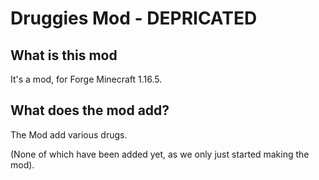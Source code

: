 # Druggies Mod - DEPRICATED

## What is this mod

It's a mod, for Forge Minecraft 1.16.5.

## What does the mod add?

The Mod add various drugs.

(None of which have been added yet, as we only just started making the mod).
